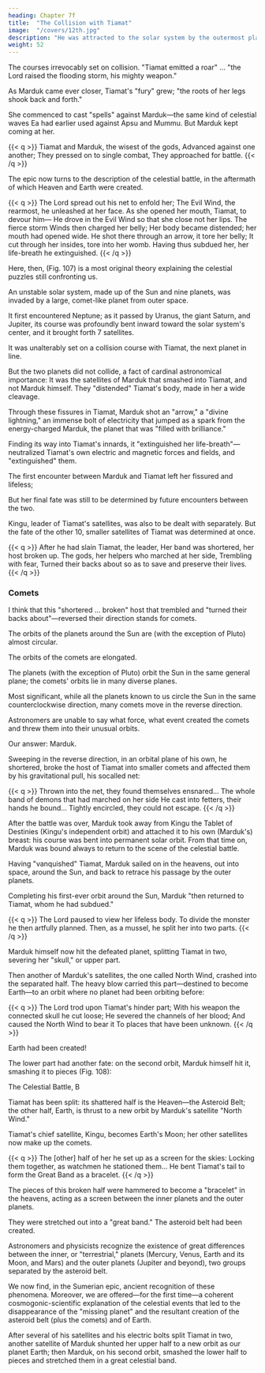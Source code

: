 ```yaml
---
heading: Chapter 7f
title:  "The Collision with Tiamat"
image:  "/covers/12th.jpg"
description: "He was attracted to the solar system by the outermost planet"
weight: 52
---
```




The courses irrevocably set on collision. "Tiamat emitted a roar" … "the Lord raised the flooding storm, his mighty weapon." 

As Marduk came ever closer, Tiamat's "fury" grew; "the roots of her legs shook back and forth." 

She commenced to cast "spells" against Marduk—the same kind of celestial waves Ea
had earlier used against Apsu and Mummu. But Marduk kept coming at her.


{{< q >}}
Tiamat and Marduk, the wisest of the gods,
Advanced against one another;
They pressed on to single combat,
They approached for battle.
{{< /q >}}


The epic now turns to the description of the celestial battle, in the aftermath of which Heaven and Earth were created.

{{< q >}}
The Lord spread out his net to enfold her;
The Evil Wind, the rearmost, he unleashed at her face.
As she opened her mouth, Tiamat, to devour him—
He drove in the Evil Wind so that she close not her lips.
The fierce storm Winds then charged her belly;
Her body became distended; her mouth had opened wide.
He shot there through an arrow, it tore her belly;
It cut through her insides, tore into her womb.
Having thus subdued her, her life-breath he extinguished.
{{< /q >}}


Here, then, (Fig. 107) is a most original theory explaining the celestial puzzles still confronting us. 

An unstable solar system, made up of the Sun and nine planets, was invaded by a large, comet-like planet from outer space. 

It first encountered Neptune; as it passed by Uranus, the giant Saturn, and Jupiter, its course was profoundly bent inward toward the solar system's center, and it brought forth 7 satellites. 

It was unalterably set on a collision course with Tiamat, the next planet in line.


<!-- Illustration:
The Celestial Battle, A Marduk‘s „winds“ colliding with Tiamat and her „host“
(led by Kingu) -->

But the two planets did not collide, a fact of cardinal astronomical importance: It was the satellites of Marduk that smashed into Tiamat, and not Marduk himself. They "distended" Tiamat's body, made in her a wide cleavage. 

Through these fissures in Tiamat, Marduk shot an "arrow," a "divine lightning," an immense bolt of electricity that jumped as a spark from the energy-charged Marduk, the planet that was "filled with brilliance." 

Finding its way into Tiamat's innards, it "extinguished her life-breath"—neutralized Tiamat's own electric and magnetic forces and fields, and "extinguished" them.

The first encounter between Marduk and Tiamat left her fissured and lifeless;

But her final fate was still to be determined by future encounters between the two.

Kingu, leader of Tiamat's satellites, was also to be dealt with separately. But the
fate of the other 10, smaller satellites of Tiamat was determined at once.


{{< q >}}
After he had slain Tiamat, the leader,
Her band was shortered, her host broken up.
The gods, her helpers who marched at her side,
Trembling with fear,
Turned their backs about so as to save and preserve their lives.
{{< /q >}}


### Comets

I think that this "shortered … broken" host that trembled and "turned their backs about"—reversed their direction stands for comets.

<!-- By doing so we offer an explanation to yet another puzzle of our solar system—the phenomenon of the comets. Tiny globes of matter, they are often referred to as the solar system's "rebellious members," for they appear to obey none of the normal rules of the road.  -->

The orbits of the planets around the Sun are (with the exception of Pluto) almost circular.

The orbits of the comets are elongated.

<!-- and in most instances very much so—to the extent that some of them disappear from our view for hundreds or thousands of years.  -->

The planets (with the exception of Pluto) orbit the Sun in the same general plane; the comets' orbits lie in many diverse planes. 

Most significant, while all the planets known to us circle the Sun in the same counterclockwise direction, many comets move in the reverse direction.

Astronomers are unable to say what force, what event created the comets and threw them into their unusual orbits. 

Our answer: Marduk. 

Sweeping in the reverse direction, in an orbital plane of his own, he shortered, broke the host of Tiamat into smaller comets and affected them by his gravitational pull, his socalled net:


{{< q >}}
Thrown into the net, they found themselves ensnared…
The whole band of demons that had marched on her side
He cast into fetters, their hands he bound…
Tightly encircled, they could not escape.
{{< /q >}}


After the battle was over, Marduk took away from Kingu the Tablet of Destinies (Kingu's independent orbit) and attached it to his own (Marduk's) breast: his course was bent into permanent solar orbit. From that time on, Marduk was bound always to return to the scene of the celestial battle.

Having "vanquished" Tiamat, Marduk sailed on in the heavens, out into space, around the Sun, and back to retrace his passage by the outer planets.

<!-- Ea/Neptune, "whose desire Marduk achieved," Anshar/Saturn, "whose triumph Marduk established." Then his new orbital path returned Marduk to the scene of his triumph, "to strengthen his hold on the vanquished gods," Tiamat and Kingu.

As the curtain is about to rise on Act V, it will be here—and only here, though this has not hitherto been realized—that the biblical tale of Genesis joins the Mesopotamian "Epic of Creation"; for it is only at this point that the tale of the Creation of Earth and Heaven really began. -->

Completing his first-ever orbit around the Sun, Marduk "then returned to Tiamat, whom he had subdued."


{{< q >}}
The Lord paused to view her lifeless body.
To divide the monster he then artfully planned.
Then, as a mussel, he split her into two parts.
{{< /q >}}


Marduk himself now hit the defeated planet, splitting Tiamat in two, severing her "skull," or upper part. 

Then another of Marduk's satellites, the one called North Wind, crashed into the separated half. The heavy blow carried this part—destined to become Earth—to an orbit where no planet had been orbiting before:

{{< q >}}
The Lord trod upon Tiamat's hinder part;
With his weapon the connected skull he cut loose;
He severed the channels of her blood;
And caused the North Wind to bear it
To places that have been unknown.
{{< /q >}}

Earth had been created!

The lower part had another fate: on the second orbit, Marduk himself hit it, smashing it to pieces (Fig. 108):

The Celestial Battle, B

Tiamat has been split: its shattered half is the Heaven—the Asteroid Belt; the other half, Earth, is thrust to a new orbit by Marduk's satellite "North Wind." 

Tiamat's chief satellite, Kingu, becomes Earth's Moon; her other satellites now make up the
comets.

{{< q >}}
The [other] half of her he set up as a screen for the skies:
Locking them together, as watchmen he stationed them…
He bent Tiamat's tail to form the Great Band as a bracelet.
{{< /q >}}


The pieces of this broken half were hammered to become a "bracelet" in the heavens, acting as a screen between the inner planets and the outer planets. 

They were stretched out into a "great band." The asteroid belt had been created.

Astronomers and physicists recognize the existence of great differences between the inner, or "terrestrial," planets (Mercury, Venus, Earth and its Moon, and Mars) and the outer planets (Jupiter and beyond), two groups separated by the asteroid belt. 

We now find, in the Sumerian epic, ancient recognition of these phenomena. Moreover, we are offered—for the first time—a coherent cosmogonic-scientific explanation of the celestial events that led to the disappearance of the "missing planet" and the resultant creation of the asteroid belt (plus the comets) and of Earth. 

After several of his satellites and his electric bolts split Tiamat in two, another satellite of Marduk shunted her upper half to a new orbit as our planet Earth; then Marduk, on his second orbit, smashed the lower half to pieces and stretched them in a great celestial band.

